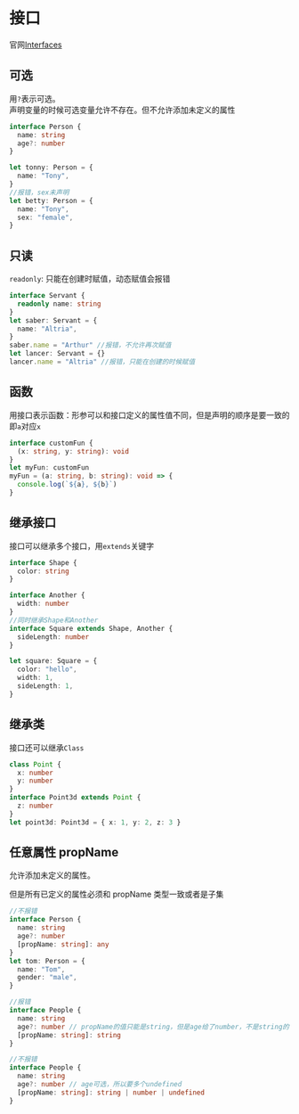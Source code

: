 # 接口

官网[Interfaces](https://www.typescriptlang.org/docs/handbook/interfaces.html)

## 可选

用`?`表示可选。  
声明变量的时候可选变量允许不存在。但不允许添加未定义的属性

```ts
interface Person {
  name: string
  age?: number
}

let tonny: Person = {
  name: "Tony",
}
//报错，sex未声明
let betty: Person = {
  name: "Tony",
  sex: "female",
}
```

## 只读

`readonly`: 只能在创建时赋值，动态赋值会报错

```ts
interface Servant {
  readonly name: string
}
let saber: Servant = {
  name: "Altria",
}
saber.name = "Arthur" //报错，不允许再次赋值
let lancer: Servant = {}
lancer.name = "Altria" //报错，只能在创建的时候赋值
```

## 函数

用接口表示函数：形参可以和接口定义的属性值不同，但是声明的顺序是要一致的  
即`a`对应`x`

```ts
interface customFun {
  (x: string, y: string): void
}
let myFun: customFun
myFun = (a: string, b: string): void => {
  console.log(`${a}, ${b}`)
}
```

## 继承接口

接口可以继承多个接口，用`extends`关键字

```ts
interface Shape {
  color: string
}

interface Another {
  width: number
}
//同时继承Shape和Another
interface Square extends Shape, Another {
  sideLength: number
}

let square: Square = {
  color: "hello",
  width: 1,
  sideLength: 1,
}
```

## 继承类

接口还可以继承`Class`

```ts
class Point {
  x: number
  y: number
}
interface Point3d extends Point {
  z: number
}
let point3d: Point3d = { x: 1, y: 2, z: 3 }
```

## 任意属性 propName

允许添加未定义的属性。

但是所有已定义的属性必须和 propName 类型一致或者是子集

```ts
//不报错
interface Person {
  name: string
  age?: number
  [propName: string]: any
}
let tom: Person = {
  name: "Tom",
  gender: "male",
}
```

```ts
//报错
interface People {
  name: string
  age?: number // propName的值只能是string，但是age给了number，不是string的子集
  [propName: string]: string
}
```

```ts
//不报错
interface People {
  name: string
  age?: number // age可选，所以要多个undefined
  [propName: string]: string | number | undefined
}
```

